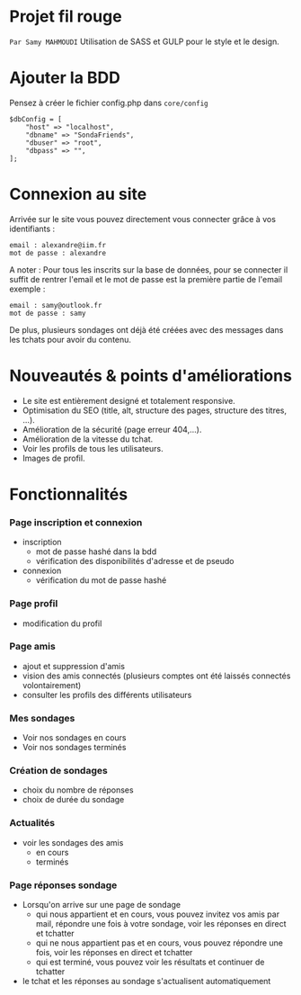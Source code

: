 # Projet fil rouge 
`Par Samy MAHMOUDI`
Utilisation de SASS et GULP pour le style et le design.

# Ajouter la BDD
Pensez à créer le fichier config.php dans `core/config`
```
$dbConfig = [   
    "host" => "localhost",  
    "dbname" => "SondaFriends",  
    "dbuser" => "root",  
    "dbpass" => "",  
];
```
# Connexion au site

Arrivée sur le site vous pouvez directement vous connecter grâce à vos identifiants :  
```
email : alexandre@iim.fr      
mot de passe : alexandre
```
 
 A noter : Pour tous les inscrits sur la base de données, pour se connecter il suffit de rentrer l'email et le mot de passe est la première partie de l'email exemple :  
 ```
 email : samy@outlook.fr       
 mot de passe : samy
 ```
 De plus, plusieurs sondages ont déjà été créées avec des messages dans les tchats pour avoir du contenu. 
 
# Nouveautés & points d'améliorations
* Le site est entièrement designé et totalement responsive.
* Optimisation du SEO (title, alt, structure des pages, structure des titres, ...).
* Amélioration de la sécurité (page erreur 404,...).
* Amélioration de la vitesse du tchat.
* Voir les profils de tous les utilisateurs.
* Images de profil.

 
 
# Fonctionnalités

### Page inscription et connexion
* inscription
  - mot de passe hashé dans la bdd
  - vérification des disponibilités d'adresse et de pseudo
* connexion
  - vérification du mot de passe hashé

### Page profil
* modification du profil

### Page amis
* ajout et suppression d'amis
* vision des amis connectés (plusieurs comptes ont été laissés connectés volontairement)
* consulter les profils des différents utilisateurs

### Mes sondages
* Voir nos sondages en cours
* Voir nos sondages terminés

### Création de sondages
* choix du nombre de réponses
* choix de durée du sondage

### Actualités
* voir les sondages des amis
  - en cours
  - terminés


### Page réponses sondage
* Lorsqu'on arrive sur une page de sondage
  - qui nous appartient et en cours, vous pouvez invitez vos amis par mail, répondre une fois à votre sondage, voir les réponses en direct et tchatter
  - qui ne nous appartient pas et en cours, vous pouvez répondre une fois, voir les réponses en direct et tchatter
  - qui est terminé, vous pouvez voir les résultats et continuer de tchatter
* le tchat et les réponses au sondage s'actualisent automatiquement

